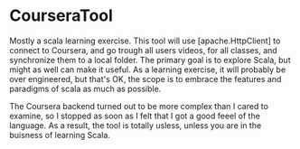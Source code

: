 CourseraTool
============

Mostly a scala learning exercise. This tool will use [apache.HttpClient] to connect to Coursera,
and go trough all users videos, for all classes, and synchronize them to a local folder.
The primary goal is to explore Scala, but might as well can make it useful.
As a learning exercise, it will probably be over engineered, but that's OK, 
the scope is to embrace the features and paradigms of scala as much as possible. 


The Coursera backend turned out to be more complex than I cared to examine,
so I stopped as soon as I felt that I got a good feeel of the language. 
As a result, the tool is totally usless, unless you are in the buisness of 
learning Scala. 

